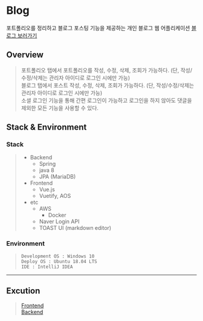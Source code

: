 # Blog
포트폴리오를 정리하고 블로그 포스팅 기능을 제공하는 개인 블로그 웹 어플리케이션
[블로그 보러가기](http://1000min.kr)

## Overview
> 포트폴리오 탭에서 포트폴리오를 작성, 수정, 삭제, 조회가 가능하다. (단, 작성/수정/삭제는 관리자 아이디로 로그인 시에만 가능)  
> 블로그 탭에서 포스트 작성, 수정, 삭제, 조회가 가능하다. (단, 작성/수정/삭제는 관리자 아이디로 로그인 시에만 가능)  
> 소셜 로그인 기능을 통해 간편 로그인이 가능하고 로그인을 하지 않아도 댓글을 제외한 모든 기능을 사용할 수 있다.

## Stack & Environment

### Stack
> + Backend
>   + Spring
>   + java 8
>   + JPA (MariaDB)
> + Frontend
>   + Vue.js
>   + Vuetify, AOS
> + etc
>   + AWS
>     + Docker
>   + Naver Login API
>   + TOAST UI (markdown editor)
> &nbsp;
> 
### Environment
> ~~~
> Development OS : Windows 10
> Deploy OS : Ubuntu 18.04 LTS
> IDE : IntelliJ IDEA
> ~~~
---

## Excution
> [Frontend](https://github.com/phm0127/blog/blob/master/frontend/blog/README.md)  
> [Backend](https://github.com/phm0127/blog/blob/master/backend/README.md)


